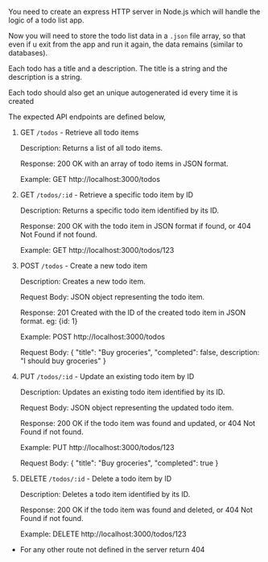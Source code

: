 You need to create an express HTTP server in Node.js which will handle the logic of a todo list app.

Now you will need  to store the todo list data in a `.json` file array, so that even if u exit from the app and run it again, the data remains (similar to databases).


Each todo has a title and a description. The title is a string and the description is a string.

Each todo should also get an unique autogenerated id every time it is created

The expected API endpoints are defined below,

1. GET `/todos` - Retrieve all todo items

    Description: Returns a list of all todo items.

    Response: 200 OK with an array of todo items in JSON format.

    Example: GET http://localhost:3000/todos

2. GET `/todos/:id` - Retrieve a specific todo item by ID

    Description: Returns a specific todo item identified by its ID.

    Response: 200 OK with the todo item in JSON format if found, or 404 Not Found if not found.

    Example: GET http://localhost:3000/todos/123

3. POST `/todos` - Create a new todo item

    Description: Creates a new todo item.

    Request Body: JSON object representing the todo item.

    Response: 201 Created with the ID of the created todo item in JSON format. eg: {id: 1}

    Example: POST http://localhost:3000/todos

    Request Body: { "title": "Buy groceries", "completed": false, description: "I should buy groceries" }

4. PUT `/todos/:id` - Update an existing todo item by ID

    Description: Updates an existing todo item identified by its ID.

    Request Body: JSON object representing the updated todo item.

    Response: 200 OK if the todo item was found and updated, or 404 Not Found if not found.

    Example: PUT http://localhost:3000/todos/123

    Request Body: { "title": "Buy groceries", "completed": true }

5. DELETE `/todos/:id` - Delete a todo item by ID

    Description: Deletes a todo item identified by its ID.

    Response: 200 OK if the todo item was found and deleted, or 404 Not Found if not found.

    Example: DELETE http://localhost:3000/todos/123

- For any other route not defined in the server return 404

